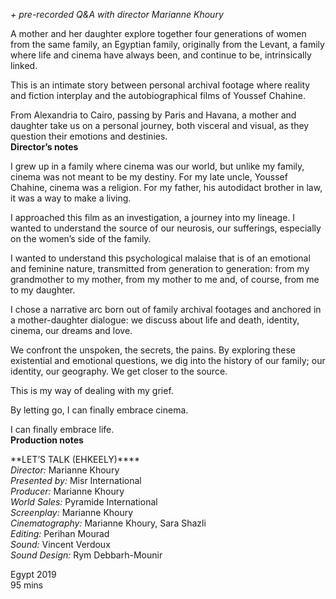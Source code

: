 
_+ pre-recorded Q&A with director Marianne Khoury_

A mother and her daughter explore together four generations of women from the same family, an Egyptian family, originally from the Levant, a family where life and cinema have always been, and continue to be, intrinsically linked.

This is an intimate story between personal archival footage where reality and fiction interplay and the autobiographical films of Youssef Chahine.

From Alexandria to Cairo, passing by Paris and Havana, a mother and daughter take us on a personal journey, both visceral and visual, as they question their emotions and destinies.<br>
**Director’s notes**<br>

I grew up in a family where cinema was our world, but unlike my family, cinema was not meant to be my destiny. For my late uncle, Youssef Chahine, cinema was a religion. For my father, his autodidact brother in law, it was a way to make a living.

I approached this film as an investigation, a journey into my lineage. I wanted to understand the source of our neurosis, our sufferings, especially on the women’s side of the family.

I wanted to understand this psychological malaise that is of an emotional and feminine nature, transmitted from generation to generation: from my grandmother to my mother, from my mother to me and, of course, from me to my daughter.

I chose a narrative arc born out of family archival footages and anchored in a mother-daughter dialogue: we discuss about life and death, identity, cinema, our dreams and love.

We confront the unspoken, the secrets, the pains. By exploring these existential and emotional questions, we dig into the history of our family; our identity, our geography. We get closer to the source.

This is my way of dealing with my grief.

By letting go, I can finally embrace cinema.

I can finally embrace life.<br>
**Production notes**<br>

**LET’S TALK (EHKEELY)****<br>
_Director:_ Marianne Khoury<br>
_Presented by:_ Misr International<br>
_Producer:_ Marianne Khoury<br>
_World Sales:_ Pyramide International<br>
_Screenplay:_ Marianne Khoury<br>
_Cinematography:_ Marianne Khoury, Sara Shazli<br>
_Editing:_ Perihan Mourad<br>
_Sound:_ Vincent Verdoux<br>
_Sound Design:_ Rym Debbarh-Mounir<br>

Egypt 2019<br>
95 mins<br>
<!--stackedit_data:
eyJoaXN0b3J5IjpbMTM0NjQ1MTQ5MywtNjAwNTg2OTUyXX0=
-->